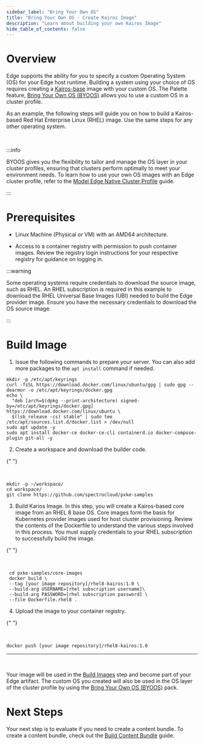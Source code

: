 ```yaml
---
sidebar_label: "Bring Your Own OS"
title: "Bring Your Own OS - Create Kairos Image"
description: "Learn about building your own Kairos Image"
hide_table_of_contents: false
---
```


# Overview

Edge supports the ability for you to specify a custom Operating System (OS) for your Edge host runtime. Building a
system using your choice of OS requires creating a [Kairos-base](https://kairos.io/) image with your custom OS. The
Palette feature, [Bring Your Own OS (BYOOS)](/integrations/byoos) allows you to use a custom OS in a cluster profile.

As an example, the following steps will guide you on how to build a Kairos-based Red Hat Enterprise Linux (RHEL) image.
Use the same steps for any other operating system.

<br />

:::info

BYOOS gives you the flexibility to tailor and manage the OS layer in your cluster profiles, ensuring that clusters
perform optimally to meet your environment needs. To learn how to use your own OS images with an Edge cluster profile,
refer to the
[Model Edge Native Cluster Profile](https://docs.spectrocloud.com/clusters/edge/site-deployment/model-profile) guide.

:::

# Prerequisites

- Linux Machine (Physical or VM) with an AMD64 architecture.

- Access to a container registry with permission to push container images. Review the registry login instructions for
  your respective registry for guidance on logging in.

:::warning

Some operating systems require credentials to download the source image, such as RHEL. An RHEL subscription is required
in this example to download the RHEL Universal Base Images (UBI) needed to build the Edge provider image. Ensure you
have the necessary credentials to download the OS source image.

:::

# Build Image

1. Issue the following commands to prepare your server. You can also add more packages to the `apt install` command if
   needed. <br />

```shell
mkdir -p /etc/apt/keyrings
curl -fsSL https://download.docker.com/linux/ubuntu/gpg | sudo gpg --dearmor -o /etc/apt/keyrings/docker.gpg
echo \
  "deb [arch=$(dpkg --print-architecture) signed-by=/etc/apt/keyrings/docker.gpg] https://download.docker.com/linux/ubuntu \
  $(lsb_release -cs) stable" | sudo tee /etc/apt/sources.list.d/docker.list > /dev/null
sudo apt update -y
sudo apt install docker-ce docker-ce-cli containerd.io docker-compose-plugin git-all -y
```

2. Create a workspace and download the builder code.

{" "}

<br />

```shell
mkdir -p ~/workspace/
cd workspace/
git clone https://github.com/spectrocloud/pxke-samples
```

3. Build Karios Image. In this step, you will create a Kairos-based core image from an RHEL 8 base OS. Core images form
   the basis for Kubernetes provider images used for host cluster provisioning. Review the contents of the Dockerfile to
   understand the various steps involved in this process. You must supply credentials to your RHEL subscription to
   successfully build the image.

{" "}

<br />

```shell
 cd pxke-samples/core-images
 docker build \
 --tag [your image repository]/rhel8-kairos:1.0 \
 --build-arg USERNAME=[rhel subscription username]\
 --build-arg PASSWORD=[rhel subscription password] \
 --file Dockerfile.rhel8 .
```

4. Upload the image to your container registry.

{" "}

<br />

```shell
docker push [your image repository]/rhel8-kairos:1.0
```

---

<br />

Your image will be used in the [Build Images](/clusters/edge/edgeforge-workflow/palette-canvos) step and become part of
your Edge artifact. The custom OS you created will also be used in the OS layer of the cluster profile by using the
[Bring Your Own OS (BYOOS)](/integrations/byoos) pack. <br />

# Next Steps

Your next step is to evaluate if you need to create a content bundle. To create a content bundle, check out the
[Build Content Bundle](/clusters/edge/edgeforge-workflow/palette-canvos) guide.

<br />
